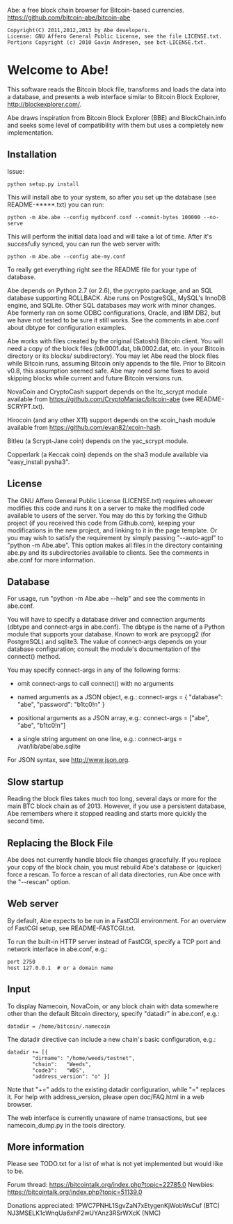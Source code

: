 Abe: a free block chain browser for Bitcoin-based currencies.
https://github.com/bitcoin-abe/bitcoin-abe

    Copyright(C) 2011,2012,2013 by Abe developers.
    License: GNU Affero General Public License, see the file LICENSE.txt.
    Portions Copyright (c) 2010 Gavin Andresen, see bct-LICENSE.txt.

Welcome to Abe!
===============

This software reads the Bitcoin block file, transforms and loads the
data into a database, and presents a web interface similar to Bitcoin
Block Explorer, http://blockexplorer.com/.

Abe draws inspiration from Bitcoin Block Explorer (BBE) and
BlockChain.info and seeks some level of compatibility with them but
uses a completely new implementation.

Installation
------------

Issue:

    python setup.py install

This will install abe to your system, so after you set up the
database (see README-*****.txt) you can run:

    python -m Abe.abe --config mydbconf.conf --commit-bytes 100000 --no-serve
    
This will perform the initial data load and will take a lot of time.
After it's succesfully synced, you can run the web server with: 

    python -m Abe.abe --config abe-my.conf
    
To really get everything right see the README file for your type of
database.

Abe depends on Python 2.7 (or 2.6), the pycrypto package, and an SQL
database supporting ROLLBACK.  Abe runs on PostgreSQL, MySQL's InnoDB
engine, and SQLite.  Other SQL databases may work with minor changes.
Abe formerly ran on some ODBC configurations, Oracle, and IBM DB2, but
we have not tested to be sure it still works.  See the comments in
abe.conf about dbtype for configuration examples.

Abe works with files created by the original (Satoshi) Bitcoin client.
You will need a copy of the block files (blk0001.dat, blk0002.dat,
etc. in your Bitcoin directory or its blocks/ subdirectory).  You may
let Abe read the block files while Bitcoin runs, assuming Bitcoin only
appends to the file.  Prior to Bitcoin v0.8, this assumption seemed
safe.  Abe may need some fixes to avoid skipping blocks while current
and future Bitcoin versions run.

NovaCoin and CryptoCash support depends on the ltc_scrypt module
available from https://github.com/CryptoManiac/bitcoin-abe (see
README-SCRYPT.txt).

Hirocoin (and any other X11) support depends on the xcoin_hash module
available from https://github.com/evan82/xcoin-hash.

Bitleu (a Scrypt-Jane coin) depends on the yac_scrypt module.

Copperlark (a Keccak coin) depends on the sha3 module available via
"easy_install pysha3".

License
-------

The GNU Affero General Public License (LICENSE.txt) requires whoever
modifies this code and runs it on a server to make the modified code
available to users of the server.  You may do this by forking the
Github project (if you received this code from Github.com), keeping
your modifications in the new project, and linking to it in the page
template.  Or you may wish to satisfy the requirement by simply
passing "--auto-agpl" to "python -m Abe.abe".  This option makes all
files in the directory containing abe.py and its subdirectories
available to clients.  See the comments in abe.conf for more
information.

Database
--------

For usage, run "python -m Abe.abe --help" and see the comments in
abe.conf.

You will have to specify a database driver and connection arguments
(dbtype and connect-args in abe.conf).  The dbtype is the name of a
Python module that supports your database.  Known to work are psycopg2
(for PostgreSQL) and sqlite3.  The value of connect-args depends on
your database configuration; consult the module's documentation of the
connect() method.

You may specify connect-args in any of the following forms:

* omit connect-args to call connect() with no arguments

* named arguments as a JSON object, e.g.:
  connect-args = { "database": "abe", "password": "b1tc0!n" }

* positional arguments as a JSON array, e.g.:
  connect-args = ["abe", "abe", "b1tc0!n"]

* a single string argument on one line, e.g.:
  connect-args = /var/lib/abe/abe.sqlite

For JSON syntax, see http://www.json.org.

Slow startup
------------

Reading the block files takes much too long, several days or more for
the main BTC block chain as of 2013.  However, if you use a persistent
database, Abe remembers where it stopped reading and starts more
quickly the second time.

Replacing the Block File
------------------------

Abe does not currently handle block file changes gracefully.  If you
replace your copy of the block chain, you must rebuild Abe's database
or (quicker) force a rescan.  To force a rescan of all data
directories, run Abe once with the "--rescan" option.

Web server
----------

By default, Abe expects to be run in a FastCGI environment.  For an
overview of FastCGI setup, see README-FASTCGI.txt.

To run the built-in HTTP server instead of FastCGI, specify a TCP port
and network interface in abe.conf, e.g.:

    port 2750
    host 127.0.0.1  # or a domain name

Input
-----

To display Namecoin, NovaCoin, or any block chain with data somewhere
other than the default Bitcoin directory, specify "datadir" in
abe.conf, e.g.:

    datadir = /home/bitcoin/.namecoin

The datadir directive can include a new chain's basic configuration,
e.g.:

    datadir += [{
            "dirname": "/home/weeds/testnet",
            "chain":   "Weeds",
            "code3":   "WDS",
            "address_version": "o" }]

Note that "+=" adds to the existing datadir configuration, while "="
replaces it.  For help with address_version, please open doc/FAQ.html
in a web browser.

The web interface is currently unaware of name transactions, but see
namecoin_dump.py in the tools directory.

More information
----------------

Please see TODO.txt for a list of what is not yet implemented but
would like to be.

Forum thread: https://bitcointalk.org/index.php?topic=22785.0
Newbies: https://bitcointalk.org/index.php?topic=51139.0

Donations appreciated: 1PWC7PNHL1SgvZaN7xEtygenKjWobWsCuf (BTC)
NJ3MSELK1cWnqUa6xhF2wUYAnz3RSrWXcK (NMC)
